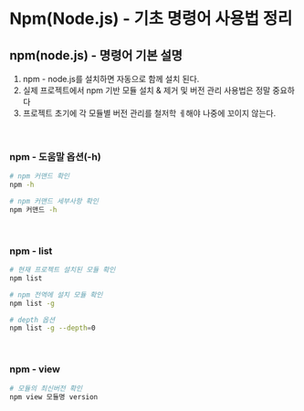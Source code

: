 # Npm(Node.js) - 기초 명령어 사용법 정리

## npm(node.js) - 명령어 기본 설명
1. npm - node.js를 설치하면 자동으로 함께 설치 된다.
2. 실제 프로젝트에서 npm 기반 모듈 설치 & 제거 및 버전 관리 사용법은 정말 중요하다
3. 프로젝트 초기에 각 모듈별 버전 관리를 철저학 ㅔ해야 나중에 꼬이지 않는다.

<br>

### npm - 도움말 옵션(-h)
```bash
# npm 커맨드 확인
npm -h

# npm 커맨드 세부사항 확인
npm 커맨드 -h
```

<br>

### npm - list
```bash
# 현재 프로젝트 설치된 모듈 확인
npm list

# npm 전역에 설치 모듈 확인
npm list -g

# depth 옵션
npm list -g --depth=0
```

<br>

### npm - view

```bash
# 모듈의 최신버전 확인
npm view 모듈명 version
```


